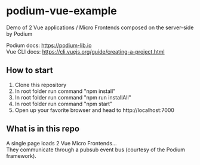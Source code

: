 # podium-vue-example
Demo of 2 Vue applications / Micro Frontends composed on the server-side by Podium

Podium docs: https://podium-lib.io  
Vue CLI docs: https://cli.vuejs.org/guide/creating-a-project.html    

## How to start  
1. Clone this repository  
2. In root folder run command "npm install"  
3. In root folder run command "npm run installAll"   
4. In root folder run command "npm start"  
5. Open up your favorite browser and head to http://localhost:7000  

## What is in this repo  
A single page loads 2 Vue Micro Frontends...  
They communicate through a pubsub event bus (courtesy of the Podium framework).  
